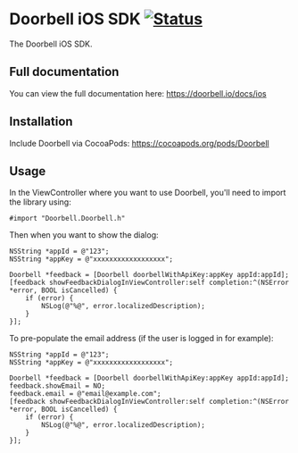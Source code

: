 # Doorbell iOS SDK [![Status](https://travis-ci.org/doorbell/ios-sdk.svg?branch=master)](https://travis-ci.org/doorbell/ios-sdk)

The Doorbell iOS SDK.

## Full documentation

You can view the full documentation here: https://doorbell.io/docs/ios

## Installation

Include Doorbell via CocoaPods: https://cocoapods.org/pods/Doorbell

## Usage

In the ViewController where you want to use Doorbell, you'll need to import the library using:

```objc
#import "Doorbell.Doorbell.h"
```

Then when you want to show the dialog:

```objc
NSString *appId = @"123";
NSString *appKey = @"xxxxxxxxxxxxxxxxxx";

Doorbell *feedback = [Doorbell doorbellWithApiKey:appKey appId:appId];
[feedback showFeedbackDialogInViewController:self completion:^(NSError *error, BOOL isCancelled) {
    if (error) {
        NSLog(@"%@", error.localizedDescription);
    }
}];
```

To pre-populate the email address (if the user is logged in for example):

```objc
NSString *appId = @"123";
NSString *appKey = @"xxxxxxxxxxxxxxxxxx";

Doorbell *feedback = [Doorbell doorbellWithApiKey:appKey appId:appId];
feedback.showEmail = NO;
feedback.email = @"email@example.com";
[feedback showFeedbackDialogInViewController:self completion:^(NSError *error, BOOL isCancelled) {
    if (error) {
        NSLog(@"%@", error.localizedDescription);
    }
}];
```
